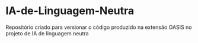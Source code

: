 # IA-de-Linguagem-Neutra
Repositório criado para versionar o código produzido na extensão OASIS no projeto de IA de linguagem neutra

